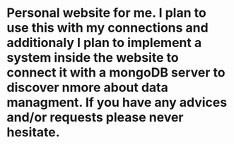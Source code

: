 # Personal website for me. I plan to use this with my connections and additionaly I plan to implement a system inside the website to connect it with a mongoDB server to discover nmore about data managment. If you have any advices and/or requests please never hesitate.
